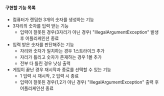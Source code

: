 #### 구현할 기능 목록
- 컴퓨터가 랜덤한 3개의 숫자를 생성하는 기능
- 3자리의 숫자를 입력 받는 기능
  - 입력이 잘못된 경우(3자리가 아닌 경우) "IllegalArgumentException" 발생 후 어플리케인션 종료
- 입력 받은 숫자를 판단해주는 기능
  - 자리와 숫자가 일치하는 경우 1스트라이크 추가
  - 자리가 틀리고 숫자가 존재하는 경우 1볼 추가
  - 전부 다 틀린 경우 낫싱 출력
- 게임이 끝난 경우 재시작과 종료를 선택할 수 있는 기능
  - 1 입력 시 재시작, 2 입력 시 종료
  - 입력이 잘못된 경우(1,2가 아닌 경우) "IllegalArgumentException" 출력 후 어플리케인션 종료